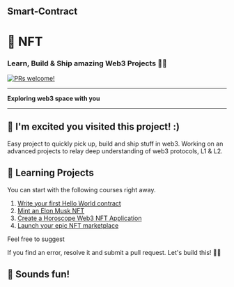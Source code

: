 ## Smart-Contract
<h1>🔮 NFT</h1>
<h3> Learn, Build & Ship amazing Web3 Projects 🚀🚀</h3>
<a href=".github/Smart-Contract">
<img src="https://img.shields.io/badge/PRs-welcome-brightgreen.svg" alt="PRs welcome!" />
</a>

---
<p>
  <strong>Exploring web3 space with you</strong>
</p>

---
## 👋 I'm excited you visited this project! :)


Easy project to quickly pick up, build and ship stuff in web3. Working on an advanced projects to relay deep understanding of web3 protocols, L1 & L2. 

## 🔮 Learning Projects

You can start with the following courses right away. 

1. [Write your first Hello World contract](https://metaschool.so/courses/writing-your-first-hello-world-contract-in-solidity)
2. [Mint an Elon Musk NFT](https://metaschool.so/courses/how-to-write-a-smart-contract-and-mint-elon-musk-nft-on-opensea)
3. [Create a Horoscope Web3 NFT Application](https://metaschool.so/courses/create-a-horoscope-web3-nft-application)
4. [Launch your epic NFT marketplace](https://metaschool.so/courses/launch-your-own-epic-nft-marketplace)

Feel free to suggest

If you find an error, resolve it and submit a pull request. Let's build this! 🥁🥁

## 🤝 Sounds fun!
